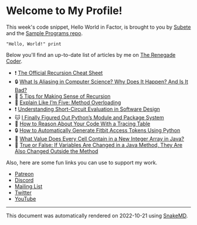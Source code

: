 # Welcome to My Profile!

This week's code snippet, Hello World in Factor, is brought to you by [Subete](https://subete.jeremygrifski.com/en/latest/) and the [Sample Programs repo](https://sampleprograms.io/).

```Factor
"Hello, World!" print
```

Below you'll find an up-to-date list of articles by me on [The Renegade Coder](https://therenegadecoder.com).

- :exclamation: [The Official Recursion Cheat Sheet](https://therenegadecoder.com/code/the-official-recursion-cheat-sheet/)
- :lock: [What Is Aliasing in Computer Science? Why Does It Happen? And Is It Bad?](https://therenegadecoder.com/code/what-is-aliasing-in-computer-science-why-does-it-happen-and-is-it-bad/)
- :tea: [5 Tips for Making Sense of Recursion](https://therenegadecoder.com/code/5-tips-for-making-sense-of-recursion/)
- :gem: [Explain Like I’m Five: Method Overloading](https://therenegadecoder.com/code/explain-like-im-five-method-overloading/)
- :exclamation: [Understanding Short-Circuit Evaluation in Software Design](https://therenegadecoder.com/code/understanding-short-circuit-evaluation-in-software-design/)
- :cat: [I Finally Figured Out Python’s Module and Package System](https://therenegadecoder.com/code/i-finally-figured-out-pythons-module-and-package-system/)
- :door: [How to Reason About Your Code With a Tracing Table](https://therenegadecoder.com/code/how-to-reason-about-your-code-with-a-tracing-table/)
- :lock: [How to Automatically Generate Fitbit Access Tokens Using Python](https://therenegadecoder.com/code/how-to-automatically-generate-fitbit-access-tokens-using-python/)
- :gem: [What Value Does Every Cell Contain in a New Integer Array in Java?](https://therenegadecoder.com/code/what-value-does-every-cell-contain-in-a-new-integer-array-in-java/)
- :fu: [True or False: If Variables Are Changed in a Java Method, They Are Also Changed Outside the Method](https://therenegadecoder.com/code/true-or-false-if-variables-are-changed-in-a-java-method-they-are-also-changed-outside-the-method/)

Also, here are some fun links you can use to support my work.

- [Patreon](https://www.patreon.com/TheRenegadeCoder)
- [Discord](https://discord.gg/Jhmtj7Z)
- [Mailing List](https://therenegadecoder.com/about/newsletter)
- [Twitter](https://twitter.com/RenegadeCoder94)
- [YouTube](https://www.youtube.com/channel/UCpyoVwOqYRlSAEUPEn7P9hw)

---

This document was automatically rendered on 2022-10-21 using [SnakeMD](https://www.snakemd.io).